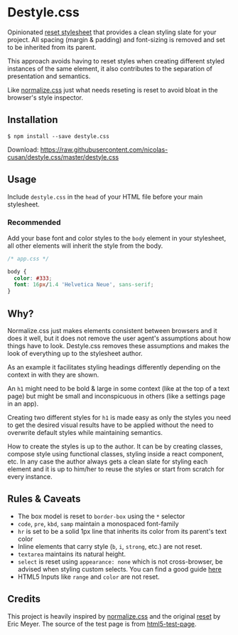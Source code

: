 # Destyle.css

Opinionated [reset stylesheet](https://cssreset.com/what-is-a-css-reset/) that provides a clean styling slate for your project. All spacing (margin & padding) and font-sizing is removed and set to be inherited from its parent.

This approach avoids having to reset styles when creating different styled instances of the same element, it also contributes to the separation of presentation and semantics.

Like [normalize.css](https://github.com/necolas/normalize.css) just what needs reseting is reset to avoid bloat in the browser's style inspector.

## Installation

```shell
$ npm install --save destyle.css
```

Download: https://raw.githubusercontent.com/nicolas-cusan/destyle.css/master/destyle.css

## Usage

Include `destyle.css` in the `head` of your HTML file before your main stylesheet.

### Recommended

Add your base font and color styles to the `body` element in your stylesheet, all other elements will inherit the style from the body.

```css
/* app.css */

body {
  color: #333;
  font: 16px/1.4 'Helvetica Neue', sans-serif;
}
```

## Why?

Normalize.css just makes elements consistent between browsers and it does it well, but it does not remove the user agent's assumptions about how things have to look. Destyle.css removes these assumptions and makes the look of everything up to the stylesheet author.

As an example it facilitates styling headings differently depending on the context in with they are shown.

An `h1` might need to be bold & large in some context (like at the top of a text page) but might be small and inconspicuous in others (like a settings page in an app).

Creating two different styles for `h1` is made easy as only the styles you need to get the desired visual results have to be applied without the need to overwrite default styles while maintaining semantics.

How to create the styles is up to the author. It can be by creating classes, compose style using functional classes, styling inside a react component, etc. In any case the author always gets a clean slate for styling each element and it is up to him/her to reuse the styles or start from scratch for every instance.

## Rules & Caveats

- The box model is reset to `border-box` using the `*` selector
- `code`, `pre`, `kbd`, `samp` maintain a monospaced font-family
- `hr` is set to be a solid 1px line that inherits its color from its parent's text color
- Inline elements that carry style (`b`, `i`, `strong`, etc.) are not reset.
- `textarea` maintains its natural height.
- `select` is reset using `appearance: none` which is not cross-browser, be advised when styling custom selects. You can find a good guide [here](https://www.filamentgroup.com/lab/select-css.html)
- HTML5 Inputs like `range` and `color` are not reset.

## Credits

This project is heavily inspired by [normalize.css](https://github.com/necolas/normalize.css) and the original [reset](https://meyerweb.com/eric/tools/css/reset/) by Eric Meyer. The source of the test page is from [html5-test-page](https://github.com/cbracco/html5-test-page/pulls).
